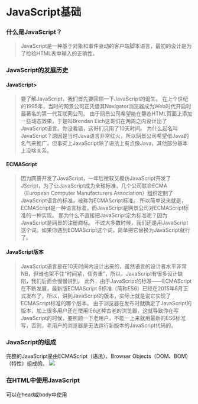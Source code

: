 # JavaScript基础
### 什么是JavaScript？
>JavaScript是一种基于对象和事件驱动的客户端脚本语言，最初的设计是为了检验HTML表单输入的正确性。

### JavaScript的发展历史
#### JavaScript>

>要了解JavaScript，我们首先要回顾一下JavaScript的诞生。
在上个世纪的1995年，当时的网景公司正凭借其Navigator浏览器成为Web时代开启时最著名的第一代互联网公司。
由于网景公司希望能在静态HTML页面上添加一些动态效果，于是叫Brendan Eich这哥们在两周之内设计出了JavaScript语言。你没看错，这哥们只用了10天时间。
为什么起名叫JavaScript？原因是当时Java语言非常红火，所以网景公司希望借Java的名气来推广，但事实上JavaScript除了语法上有点像Java，其他部分基本上没啥关系。

#### ECMAScript

>因为网景开发了JavaScript，一年后微软又模仿JavaScript开发了JScript，为了让JavaScript成为全球标准，几个公司联合ECMA（European Computer Manufacturers Association）组织定制了JavaScript语言的标准，被称为ECMAScript标准。
所以简单说来就是，ECMAScript是一种语言标准，而JavaScript是网景公司对ECMAScript标准的一种实现。
那为什么不直接把JavaScript定为标准呢？因为JavaScript是网景的注册商标。
不过大多数时候，我们还是用JavaScript这个词。如果你遇到ECMAScript这个词，简单把它替换为JavaScript就行了。

#### JavaScript版本

>JavaScript语言是在10天时间内设计出来的，虽然语言的设计者水平非常NB，但谁也架不住“时间紧，任务重”，所以，JavaScript有很多设计缺陷，我们后面会慢慢讲到。
此外，由于JavaScript的标准——ECMAScript在不断发展，最新版ECMAScript 6标准（简称ES6）已经在2015年6月正式发布了，所以，讲到JavaScript的版本，实际上就是说它实现了ECMAScript标准的哪个版本。
由于浏览器在发布时就确定了JavaScript的版本，加上很多用户还在使用IE6这种古老的浏览器，这就导致你在写JavaScript的时候，要照顾一下老用户，不能一上来就用最新的ES6标准写，否则，老用户的浏览器是无法运行新版本的JavaScript代码的。

### JavaScript的组成
完整的JavaScript是由ECMAScript（语法）、Browser Objects（DOM、BOM）（特性）组成的。
![](http://i.imgur.com/acz3MX7.png)
### 在HTML中使用JavaScript
可以在head或body中使用<script>嵌入javaScript脚本
```
<!doctype html>
<html lang="en">
<head>
	<meta charset="UTF-8">
	<title>Document</title>
    <script src=""></script>
</head>
<body>
	<script>
      
    </script>
</body>
</html>
```


### JavaScript语法
- JavaScript的注释与分号
```
// 单行注释
/**/ 多行注释
语句结束使用分号，如果省略，则由解析器确定语句的
结尾。
```
- ECMAScript中的一切（变量、函数名和操作符）都**区分
大小写**。
- JavaScript的标识符
```
1、什么是标识符？
变量、函数、属性的名字，或者函数的参数。
2、标识符的命名规则：
（1）、由字母、数字、下划线（_）或美元符号（$）组
成
（2）、不能以数字开头
（3）、不能使用关键字、保留字等作为标识符。
```
- 什么是变量

>ECMAScript的变量是松散类型
松散类型：可以用来保存任何类型的数据
换句话说，每个变量仅仅是一个用于保存值的占位符而
已。
```
变量的声明与赋值
1、变量声明：
变量的声明要使用var操作符，
语法：var 变量名
2、变量赋值：
声明的同时赋值：var 变量名=值
先声明后赋值： 变量名=值
说明：
1、省略var声明的变量是全局变量
2、不推荐省略var操作符来定义全局变量
一次声明多个变量，用逗号隔开，如：
var id,sex,age,name=“marry”;
```
### JavaScript数据类型

>ECMAScript中有5种简单数据类型（也称为基本数据类
型）：Undefined、Null、Boolean、Number和
String。
还有1种复杂数据类型：Object。

- typeof
```
语法：typeof 变量 或 typeof(变量)
功能：检测变量类型
返回值：string类型，有可能是：string、number、boolean、object、undefined、function
```
- undefined
```
undefined类型只有一个值，即特殊的undefined。
说明：一般而言，不存在需要显式地把一个变量设置为undefi
值的情况。
```
- null
```
1、null值表示一个空对象指针
2、如果定义的变量准备在将来用于保存对象，那么最好将改变
始化为null而不是其他值。
说明：undefined值是派生自null值的，所以undefined==nu
回结果是true。
```
- Number
```
Number：表示整数和浮点数
NaN：即非数值（Not a Number）是一个特殊的数值
说明：
1、任何涉及NaN的操作（例如NaN/10）都会返回
NaN。
2、NaN与任何值都不相等，包括NaN本身。
```
- isNaN()
```
语法：isNaN(n)
功能：检测n是否是“非数值”
返回值：boolean
参数：参数n可以是任何类型
说明：isNaN()在接收到一个值之后，会尝试将这个值转
换为数值。
某些不是数值的值会直接转换为数值。
```
#### 数值转换

>有3个函数可以把非数值转换为数值：Number()、parseInt()和
parseFloat()。其中Number()可以用于任何数据类型，而parse
Int()和parseFloat()则专门用于把字符串转换成数值。

- parseInt()
```
parseInt() ：会忽略字符串前面的空格，直至找到第一个非空
格字符。
说明：
1、parseInt()：转换空字符串返回NaN。
2、parseInt()这个函数提供第二个参数：转换时使用的基数
（即多少进制
```
- parseFloat()
```
parseFloat：从第一个字符开始解析每个字符，直至遇见一个无效
的浮点数字符为止
说明：
除了第一个小数点有效外，parseFloat()与parseInt()的第二个区别在于
它始终都会忽略前导的零。
```
- String

>String类型用于表示由零或多个16位Unicode字符组成
的字符序列，即字符串。字符串可以由双引号（”）或
单引号（’）表示。

toString()与String()
```
语法：str.toString()
功能：将str转换为字符串
返回值：str的一个副本
参数：str是要转换的内容，可以是数值、布尔值、对象
和字符串。
说明： 在不知道要转换的值是不是null或undefined的
情况下，还可以使用String()函数，它能够将任何类型的
值转换为字符串。
```
- Boolean
>用于表示真假的类型，即true表示真，false表示假
```
类型转换
1、除0之外的所有数字，转换为布尔型都为true
2、除””之外的所有字符，转换为布尔型都为true
3、null和undefined转换为布尔型为false
```

### JavaScript操作符
- 算数操作符 + : 加 - ： 减 * ： 乘 / ： 除 %：取余
- 递增和递减
1、递增
++a与a++都是对a进行递增的操作
区别：
++a先返回递增之后的a的值
a++先返回a的原值，再返回递增之后的值
2、递减同理
JavaScript操作符
1、掌握赋值操作符
2、掌握比较操作符
3、掌握三元操作符
学习目标
赋值操作符
简单赋值：=
复合赋值：+=、-=、*=、/=、%=
比较操作符
>、<、>=、<=、==、===、!=、！==
==：相等，只比较值是否相等
===：相等，比较值的同时比较数据类型是否相等
！=：不相等，比较值是否不相等
！==：不相等，比较值的同时比较数据类型是否不相等
返回值：boolean型
三元操作符
语法：
条件 ? 执行代码1：执行代码2
说明：
可代替简单的if语句，
如果条件成立，执行代码1，否则执行代码2
```
<!doctype html>
<html lang="en">
<head>
	<meta charset="UTF-8">
	<title>Document</title>
</head>
<body>
	<script>
       // 声明保存用户名的变量
       /*var name_01;  
       name_01="marry";*/
       // 声明保存年龄的变量
       //var age=18;  // 声明的同时赋值
       // 声明保存邮箱的变量
       //var email="marry@sina.com.cn";
       // 一次声明多个变量
       
       var name_01="marry",age=18,email="marry@sohu.com",address,settings=null;

       var distance=12.67980;

       var id="16";

       console.log(typeof(distance))  // 在控制台中打印

       console.log(typeof(age-"abc"));

       console.log(isNaN(email));

       console.log(isNaN(id));

       id=Number(id);

       name_01=Number(name_01);

       console.log(typeof id);

       console.log(name_01);   // NaN

       var topval=parseInt("28px");  

       var c="abc58"

       console.log(topval);

       console.log(parseInt(c));

       console.log(parseInt("0xf",16));

       var d=parseFloat("12.34.56px");

       var e=parseFloat("0.123abc");

       console.log(e);

       var msg='hello world';

       var ids=78965;
      
       var idstr=ids.toString();

       var m;

       var isStudent=true;

       var isChild=false;

       console.log(typeof idstr);

       console.log(String(m));

       console.log(isChild.toString());

       var x=0;

       var strings=" ";

       var y;

       var timer=null;

       console.log(Boolean(timer));

	</script>
</body>
</html>
```
JavaScript操作符
1、掌握逻辑操作符的分类
2、掌握逻辑与
学习目标
逻辑操作符
逻辑操作符：
&&：与
||：或
！：非
逻辑与
&& 与 （只要有一个条件不成立，返回false）
说明：在有一个操作数不是布尔值的情况，逻辑与操作就不一定返回值，
此时它遵循下列规则：
1、如果第一个操作数隐式类型转换后为true，则返回第二个操作数
2、如果第一个操作数隐式类型转换后为false，则返回第一个操作数
3、如果有一个操作数是null，则返回null
4、如果有一个操作数是NaN，则返回NaN
5、如果有一个操作数是undefined，则返回undefined
JavaScript操作符
1、掌握逻辑或
2、掌握逻辑非
学习目标
逻辑或
|| 或 （只要有一个条件成立，返回true）
说明：在有一个操作数不是布尔值的情况，逻辑与操作就不一定返回
值，此时它遵循下列规则：
1、如果第一个操作数隐式类型转换后为true，则返回第一个操作数
2、如果第一个操作数隐式类型转换后为false，则返回第二个操作数
3、如果两个操作数是null，则返回null
4、如果两个操作数是NaN，则返回NaN
5、如果两个操作数是undefined，则返回undefined
逻辑非
! 非
说明：
1、无论操作数是什么数据类型，逻辑非都会返回一个布尔值
2、 ! ! 同时使用两个逻辑非操作符时：
第一个逻辑非操作会基于无论什么操作数返回一个布尔值，
第二个逻辑非则对该布尔值求反。
